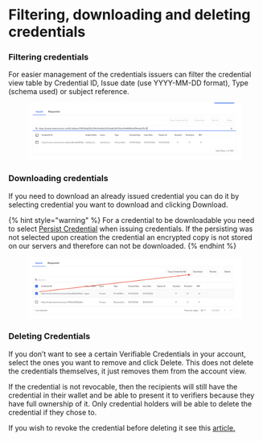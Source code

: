 # Filtering, downloading and deleting credentials

### Filtering credentials <a href="#h_5ef77bc181" id="h_5ef77bc181"></a>

For easier management of the credentials issuers can filter the credential view table by Credential ID, Issue date (use YYYY-MM-DD format), Type (schema used) or subject reference.&#x20;

<figure><img src="../../.gitbook/assets/Screenshot 2024-11-04 at 16.45.20.png" alt=""><figcaption></figcaption></figure>

### Downloading credentials <a href="#h_5ef77bc181" id="h_5ef77bc181"></a>

If you need to download an already issued credential you can do it by selecting credential you want to download and clicking Download.

{% hint style="warning" %}
For a credential to be downloadable you need to select [Persist Credential](https://help.dock.io/en/articles/8200914-issue-verifiable-credentials#h_e26a4957df) when issuing credentials. If the persisting was not selected upon creation the credential an encrypted copy is not stored on our servers and therefore can not be downloaded.
{% endhint %}

<figure><img src="../../.gitbook/assets/Screenshot 2024-12-19 at 14.51.50.png" alt=""><figcaption></figcaption></figure>

### Deleting Credentials

If you don’t want to see a certain Verifiable Credentials in your account, select the ones you want to remove and click Delete. This does not delete the credentials themselves, it just removes them from the account view.

If the credential is not revocable, then the recipients will still have the credential in their wallet and be able to present it to verifiers because they have full ownership of it. Only credential holders will be able to delete the credential if they chose to.

If you wish to revoke the credential before deleting it see this [article.](../revoking-credentials.md)

<figure><img src="https://downloads.intercomcdn.com/i/o/797888254/e8fbbc3e7be024a587d7d93d/63e69f45b5c87181fe442538_14-digital+credential+platform+delete+credential+from+account+view.jpg" alt=""><figcaption></figcaption></figure>

